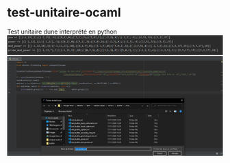 # test-unitaire-ocaml
Test unitaire dune interprété en python
![alt text](https://github.com/Antoine-ADAM/test-unitaire-ocaml/blob/master/result.PNG?raw=true "Result output")
![alt text](https://github.com/Antoine-ADAM/test-unitaire-ocaml/blob/master/openfile.PNG?raw=true)
